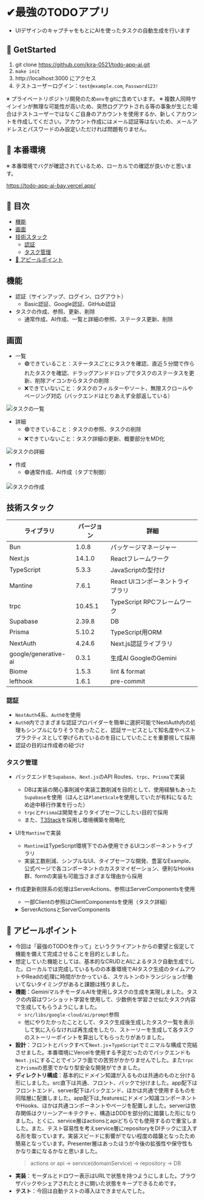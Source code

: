 # ✔最強のTODOアプリ

- UIデザインのキャプチャをもとにAIを使ったタスクの自動生成を行います

## 🚀 GetStarted

1. git clone https://github.com/kira-0521/todo-app-ai.git
2. `make init`
3. http://localhost:3000 にアクセス
4. テストユーザーログイン：`test@example.com`, `Password123!`

※ プライベートリポジトリ開発のため`env`をgitに含めています。
※ 複数人同時サインインが無理な可能性が高いため、突然ログアウトされる等の事象が生じた場合はテストユーザーではなくご自身のアカウントを使用するか、新しくアカウントを作成してください。アカウント作成にはメール認証等はないため、メールアドレスとパスワードのみ設定いただければ問題有りません。

## 🚀 本番環境

※ 本番環境でバグが確認されているため、ローカルでの確認が良いかと思います。

https://todo-app-ai-bay.vercel.app/

## 📖 目次

- [機能](#機能)
- [画面](#画面)
- [技術スタック](#技術スタック)
  - [認証](#認証)
  - [タスク管理](#タスク管理)
- [🙋 アピールポイント](#-アピールポイント)

## 機能

- 認証（サインアップ、ログイン、ログアウト）
  - Basic認証、Google認証、GitHub認証
- タスクの作成、参照、更新、削除
  - 通常作成、AI作成、一覧と詳細の参照、ステータス更新、削除

## 画面

- 一覧
  - 🟢できていること：ステータスごとにタスクを確認、直近５分間で作られたタスクを確認、ドラッグアンドドロップでタスクのステータスを更新、削除アイコンからタスクの削除
  - ❌できていないこと：タスクのフィルターやソート、無限スクロールやページング対応（バックエンドはとりあえず全部返している）

![タスクの一覧](/assets/list.png)

- 詳細
  - 🟢できていること：タスクの参照、タスクの削除
  - ❌できていないこと：タスク詳細の更新、概要部分をMD化

![タスクの詳細](/assets/detail.png)

- 作成
  - 🟢通常作成、AI作成（タブで制御）

![タスクの作成](/assets/create.png)

## 技術スタック


| ライブラリ | バージョン | 詳細 |
|---|---|---|
| Bun | 1.0.8 | パッケージマネージャー |
| Next.js | 14.1.0 | Reactフレームワーク |
| TypeScript | 5.3.3 | JavaScriptの型付け |
| Mantine | 7.6.1 | React UIコンポーネントライブラリ |
| trpc | 10.45.1 | TypeScript RPCフレームワーク |
| Supabase | 2.39.8 | DB |
| Prisma | 5.10.2 | TypeScript用ORM |
| NextAuth | 4.24.6 | Next.js認証ライブラリ |
| google/generative-ai | 0.3.1 | 生成AI GoogleのGemini |
| Biome | 1.5.3 | lint & format |
| lefthook | 1.6.1 | pre-commit |

### 認証

- `NextAuth`4系、`Auth0`を使用
- `Auth0`内でさまざまな認証プロバイダーを簡単に選択可能でNextAuth内の処理もシンプルになりそうであったこと、認証サービスとして知名度やベストプラクティスとして挙げられているのを目にしていたことを重要視して採用
- 認証の目的は作成者の紐づけ

### タスク管理

- バックエンドを`Supabase`、`Next.js`のAPI Routes、`trpc`、`Prisma`で実装
  - DBは実装の関心事削減や実装工数削減を目的として、使用経験もあった`Supabase`を使用（ほんとは`PlanetScale`を使用していたが有料になるため途中移行作業を行った）
  - `trpc`と`Prisma`は開発をよりタイプセーフにしたい目的で採用
  - また、[T3Stack](https://create.t3.gg/)を採用し環境構築を簡略化
- UIを`Mantine`で実装
  - `Mantine`はTypeScript環境下でのみ使用できるUIコンポーネントライブラリ
  - 実装工数削減、シンプルなUI、タイプセーフな開発、豊富なExample、公式ページで各コンポーネントのカスタマイゼーション、便利なHooks群、formの実装も可能当さまざまな理由から採用
- 作成更新削除系の処理はServerActions、参照はServerComponentsを使用
  - 一部Clientの参照はClientComponentsを使用（タスク詳細）

  <details>

    <summary>ServerActionsとServerComponents</summary>

    - ServerActionsはHTMLのformの機能でServerの関数を実行する仕組みになっているためプログレッシブエンハンスメントを実現できる。プログレッシブエンハンスメントはJavaScriptがなくても画面をインタラクティブに操作可能にするテクニック。ブラウザでのJavaScriptのレンダリングを必要とせずHTMLとCSSのみで必要不可欠な機能を提供することができる。
      - また、ServerActionsのメリットはアクション後のキャッシュのリバリデートやページのリダイレクトをサーバーサイドで行えること。これまで、
        - > クライアント処理(formの状態更新(JS)、バリデーション)->サーバー処理(バリデーション、DB操作、結果返却)->クライアント処理(結果によるUIの状態更新、リダイレクト、リバリデート)
        - の順で行っていたことを、
        - > クライント（form状態更新（HTML））->サーバー（バリデーション、DB操作、結果返却、リバリデート、リダイレクト）->クライアント（必要あればUI更新）
        - のように実現可能になった。そのため処理的にも高速になるうえ、プログレッシブエンハンスメント化でもリバリデートやリダイレクトが行うことができる。
    - ServerComponentsはコンポーネント単位でサーバーでのJSレンダリングを可能とするためデータフェッチングもサーバーサイドで行う。Suspenseとの統合で出来上がったUIからユーザーに操作・閲覧を提供できるためUX向上につながる。

  </details>

## 🙋 アピールポイント

- 今回は「最強のTODOを作って」というクライアントからの要望と仮定して機能を備えて完成させることを目的としました。
- 想定していた機能としては、基本的なCRUDとAIによるタスク自動生成でした。ローカルでは完成しているものの本番環境でAIタスク生成のタイムアウトやReadの処理に時間がかかっている、スケルトンのトランジションが働いてないタイミングがあると課題は残りました。
- **機能**：GeminiマルチモーダルAIを使用しタスクの生成を実現しました。タスクの内容はワンショット学習を使用して、少数例を学習させ似たタスク内容で生成してもらうようにしました。
  - `src/libs/google-cloud/ai/prompt`参照
  - 他にやりたかったこととして、タスク生成後生成したタスク一覧を表示して気に入らなければ再生成をしたり、ストーリーを生成して各タスクのストーリーポイントを算出してもらったりがありました。
- **設計**：フロントとバックすべて`Next.js`+`TypeScript`でミニマルな構成で完結させました。本番環境にVercelを使用する予定だったのでバックエンドも`Next.js`にすることでインフラ面での苦労がかかりませんでした。また`trpc`と`Prisma`の恩恵でかなり型安全な開発ができました。
- **ディレクトリ構成**：基本的にドメイン知識が入るものは共通のものと分ける形にしました。src直下は共通、フロント、バックで分けました。app配下はフロントエンド、server配下はバックエンド、ほかは共通で使用するものを同階層に配置しました。app配下は_featuresにドメイン知識コンポーネントやHooks、ほかは共通コンポーネントやページを配置しました。serverは依存関係はクリーンアーキテクチャ、構造はDDDを部分的に踏襲した形になりました。とくに、service層はactionsとapiどちらでも使用するので重宝しました。また、テスト容易性を考えservice層にrepositoryをDIチックに注入する形を取っています。実装スピードに影響がでない程度の踏襲となったため簡易となっています。Presenter層はあったほうが今後の拡張性や保守性もかなり楽になるかなと思いました。
  > actions or api -> service(domainService) -> repository -> DB
- **実装**：モーダルとドロワー表示はURLで状態を持つようにしました。ブラウザバックやシェアされたときに開いた状態をキープできるためです。
- **テスト**：今回は自動テストの導入はできませんでした。